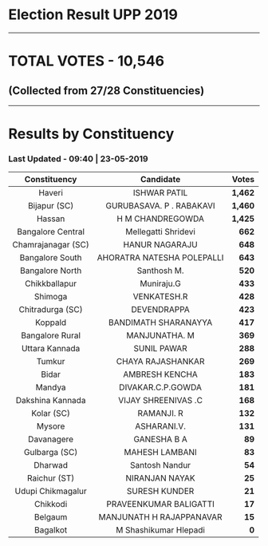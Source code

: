 # Election Result UPP 2019

---
# TOTAL VOTES - 10,546 
## (Collected from 27/28 Constituencies) 


---
# Results by Constituency 

### Last Updated - 09:40 | 23-05-2019 


|   Constituency   |        Candidate         |  Votes  |
|:----------------:|:------------------------:|--------:|
|      Haveri      |       ISHWAR PATIL       |**1,462**|
|   Bijapur (SC)   | GURUBASAVA. P . RABAKAVI |**1,460**|
|      Hassan      |     H M CHANDREGOWDA     |**1,425**|
|Bangalore Central |   Mellegatti Shridevi    |  **662**|
|Chamrajanagar (SC)|      HANUR NAGARAJU      |  **648**|
| Bangalore South  |AHORATRA NATESHA POLEPALLI|  **643**|
| Bangalore North  |       Santhosh M.        |  **520**|
|  Chikkballapur   |        Muniraju.G        |  **433**|
|     Shimoga      |       VENKATESH.R        |  **428**|
| Chitradurga (SC) |       DEVENDRAPPA        |  **423**|
|     Koppald      |   BANDIMATH SHARANAYYA   |  **417**|
| Bangalore Rural  |      MANJUNATHA. M       |  **369**|
|  Uttara Kannada  |       SUNIL PAWAR        |  **288**|
|      Tumkur      |    CHAYA RAJASHANKAR     |  **269**|
|      Bidar       |      AMBRESH KENCHA      |  **183**|
|      Mandya      |    DIVAKAR.C.P.GOWDA     |  **181**|
| Dakshina Kannada |   VIJAY SHREENIVAS .C    |  **168**|
|    Kolar (SC)    |        RAMANJI. R        |  **132**|
|      Mysore      |       ASHARANI.V.        |  **131**|
|    Davanagere    |       GANESHA B A        |   **89**|
|  Gulbarga (SC)   |      MAHESH LAMBANI      |   **83**|
|     Dharwad      |      Santosh Nandur      |   **54**|
|   Raichur (ST)   |      NIRANJAN NAYAK      |   **25**|
|Udupi Chikmagalur |      SURESH KUNDER       |   **21**|
|     Chikkodi     |  PRAVEENKUMAR BALIGATTI  |   **17**|
|     Belgaum      | MANJUNATH H RAJAPPANAVAR |   **15**|
|     Bagalkot     |  M Shashikumar Hlepadi   |    **0**|



<!-- Global site tag (gtag.js) - Google Analytics -->
<script async src='https://www.googletagmanager.com/gtag/js?id=UA-138371535-2'></script>
<script>
window.dataLayer = window.dataLayer || [];
function gtag(){dataLayer.push(arguments);}
gtag('js', new Date());

gtag('config', 'UA-138371535-2');
</script>
        